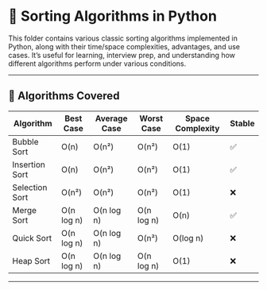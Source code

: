 # 🧮 Sorting Algorithms in Python

This folder contains various classic sorting algorithms implemented in Python, along with their time/space complexities, advantages, and use cases. It’s useful for learning, interview prep, and understanding how different algorithms perform under various conditions.

---

## 📌 Algorithms Covered

| Algorithm        | Best Case    | Average Case | Worst Case    | Space Complexity | Stable |
|------------------|--------------|---------------|----------------|-------------------|--------|
| Bubble Sort      | O(n)         | O(n²)         | O(n²)          | O(1)              | ✅     |
| Insertion Sort   | O(n)         | O(n²)         | O(n²)          | O(1)              | ✅     |
| Selection Sort   | O(n²)        | O(n²)         | O(n²)          | O(1)              | ❌     |
| Merge Sort       | O(n log n)   | O(n log n)    | O(n log n)     | O(n)              | ✅     |
| Quick Sort       | O(n log n)   | O(n log n)    | O(n²)          | O(log n)          | ❌     |
| Heap Sort        | O(n log n)   | O(n log n)    | O(n log n)     | O(1)              | ❌     |

---
